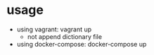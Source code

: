 # usage
- using vagrant: vagrant up
    - not append dictionary file
- using docker-compose: docker-compose up
